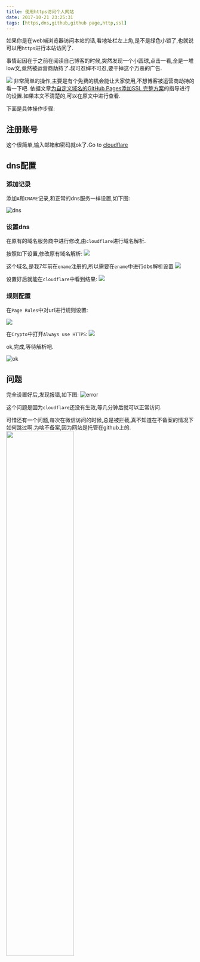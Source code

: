 ```yaml
---
title: 使用https访问个人网站
date: 2017-10-21 23:25:31
tags: [https,dns,github,github page,http,ssl]
---
```


如果你是在web端浏览器访问本站的话,看地址栏左上角,是不是绿色小锁了,也就说可以用`https`进行本站访问了.

事情起因在于之前在阅读自己博客的时候,突然发现一个小圆球,点击一看,全是一堆low文,竟然被运营商劫持了.叔可忍婶不可忍,要干掉这个万恶的广告.

![](http://s1.jiasucloud.com/blog/image/qjj20cm09gmxv.jpg-s)
非常简单的操作,主要是有个免费的机会能让大家使用,不想博客被运营商劫持的看一下吧.
依据文章[为自定义域名的GitHub Pages添加SSL 完整方案](https://segmentfault.com/a/1190000007740693)的指导进行的设置.如果本文不清楚的,可以在原文中进行查看.

下面是具体操作步骤:

<!--more-->

## 注册账号

这个很简单,输入邮箱和密码就ok了.Go to [cloudflare](https://www.cloudflare.com)

## dns配置

### 添加记录
添加`A`和`CNAME`记录,和正常的dns服务一样设置,如下图:

![dns](http://s1.jiasucloud.com/blog/image/WX20170906-145702@2x.png-s)

### 设置dns
在原有的域名服务商中进行修改,由`cloudflare`进行域名解析.

按照如下设置,修改原有域名解析:
![](http://s1.jiasucloud.com/blog/image/WX20170906-144536@2x.png-s)


这个域名,是我7年前在`ename`注册的,所以需要在`ename`中进行dbs解析设置
![](http://s1.jiasucloud.com/blog/image/WX20170906-150718.png-s)

设置好后就能在`cloudflare`中看到结果:
![](http://s1.jiasucloud.com/blog/image/WX20170906-145715@2x.png-s)

### 规则配置
在`Page Rules`中对url进行规则设置:

![](http://s1.jiasucloud.com/blog/image/WX20170906-145104@2x.png-s)

在`Crypto`中打开`Always use HTTPS`:
![](http://s1.jiasucloud.com/blog/image/WX20170906-151410@2x.png-s)

ok,完成,等待解析吧.

![ok](http://s1.jiasucloud.com/blog/image/WX20170906-150012.png-s)


## 问题

完全设置好后,发现报错,如下图:
![error](http://s1.jiasucloud.com/blog/image/WX20170906-145318.png-s)

这个问题是因为`cloudflare`还没有生效,等几分钟后就可以正常访问.


可惜还有一个问题,每次在微信访问的时候,总是被拦截,真不知道在不备案的情况下如何跳过啊.为啥不备案,因为网站是托管在github上的.
<img src="http://s1.jiasucloud.com/blog/image/WechatIMG187.png-s" width="60%" />